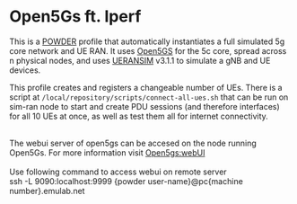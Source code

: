 # Open5Gs ft. Iperf

This is a [POWDER](https://powderwireless.net/) profile that automatically instantiates a full simulated 5g core network and UE RAN. It uses [Open5GS](https://github.com/open5gs/open5gs) for the 5c core, spread across n physical nodes, and uses [UERANSIM](https://github.com/aligungr/UERANSIM) v3.1.1 to simulate a gNB and UE devices.

This profile creates and registers a changeable number of UEs. There is a script at `/local/repository/scripts/connect-all-ues.sh` that can be run on sim-ran node to start and create PDU sessions (and therefore interfaces) for all 10 UEs at once, as well as test them all for internet connectivity.

<br />The webui server of open5gs can be accesed on the node running Open5Gs. For more information visit [Open5gs:webUI](https://www.sharetechnote.com/html/OpenRAN/OR_open5gs_webui.html)
<br /><br />Use following command to access webui on remote server
<br />
ssh -L 9090:localhost:9999 {powder user-name}@pc{machine number}.emulab.net
